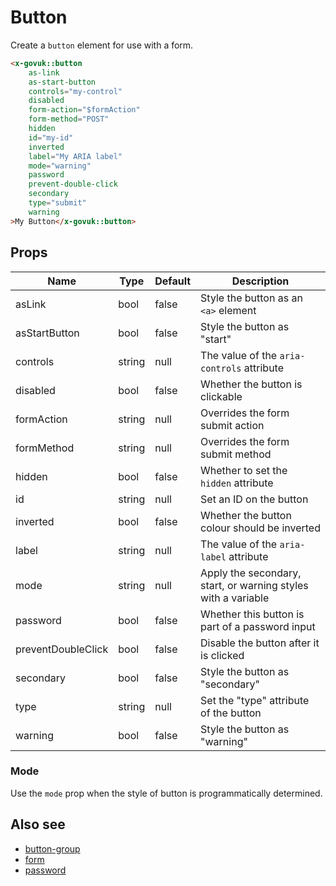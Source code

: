 # Button

Create a `button` element for use with a form. 

```html
<x-govuk::button
    as-link
    as-start-button
    controls="my-control"
    disabled
    form-action="$formAction"
    form-method="POST"
    hidden
    id="my-id"
    inverted
    label="My ARIA label"
    mode="warning"
    password
    prevent-double-click
    secondary
    type="submit"
    warning
>My Button</x-govuk::button>
```

## Props

| Name               | Type   | Default | Description                                                   |
|--------------------|--------|---------|---------------------------------------------------------------|
| asLink             | bool   | false   | Style the button as an `<a>` element                          |
| asStartButton      | bool   | false   | Style the button as "start"                                   |
| controls           | string | null    | The value of the `aria-controls` attribute                    |
| disabled           | bool   | false   | Whether the button is clickable                               |
| formAction         | string | null    | Overrides the form submit action                              |
| formMethod         | string | null    | Overrides the form submit method                              |
| hidden             | bool   | false   | Whether to set the `hidden` attribute                         |
| id                 | string | null    | Set an ID on the button                                       |
| inverted           | bool   | false   | Whether the button colour should be inverted                  |
| label              | string | null    | The value of the `aria-label` attribute                       |
| mode               | string | null    | Apply the secondary, start, or warning styles with a variable |
| password           | bool   | false   | Whether this button is part of a password input               |
| preventDoubleClick | bool   | false   | Disable the button after it is clicked                        |
| secondary          | bool   | false   | Style the button as "secondary"                               |
| type               | string | null    | Set the "type" attribute of the button                        |
| warning            | bool   | false   | Style the button as "warning"                                 |

### Mode

Use the `mode` prop when the style of button is programmatically determined.

## Also see

* [button-group](button-group.md)
* [form](form.md)
* [password](password.md)
